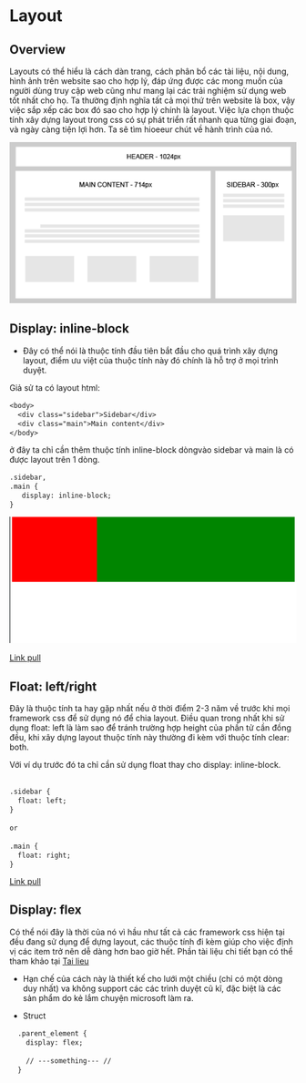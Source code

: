 # Layout

## Overview
Layouts có thể hiểu là cách dàn trang, cách phân bổ các tài liệu, nội dung, hình ảnh trên website sao cho hợp lý, đáp ứng được các mong muốn của người dùng truy cập web cũng như mang lại các trải nghiệm sử dụng web tốt nhất cho họ.
Ta thường định nghĩa tất cả mọi thứ trên website là box, vậy việc sắp xếp các box đó sao cho hợp lý chính là layout.
Việc lựa chọn thuộc tính xây dựng layout trong css có sự phát triển rất nhanh qua từng giai đoạn, và ngày càng tiện lợi hơn. Ta sẽ tìm hioeeur chút về hành trình của nó.

![Overview](https://github.com/khacthe/Layout/blob/master/531-298-.png)

## Display: inline-block
- Đây có thể nói là thuộc tính đầu tiên bắt đầu cho quá trình xây dựng layout, điểm ưu việt của thuộc tính này đó chính là hỗ trợ ở mọi trình duyệt.

Giả sử ta có layout html:
```
<body>
  <div class="sidebar">Sidebar</div>
  <div class="main">Main content</div>
</body>

```
ở đây ta chỉ cần thêm thuộc tính inline-block dòngvào sidebar và main là có được layout trên 1 dòng.
```
.sidebar,
.main {
   display: inline-block;
}

```

![Inline-block](https://github.com/khacthe/Layout/blob/master/display_inline.png)

[Link pull](https://github.com/khacthe/Layout/pull/2)

## Float: left/right

Đây là thuộc tính ta hay gặp nhất nếu ở thời điểm 2-3 năm về trước khi mọi framework css để sử dụng nó để chia layout.
Điều quan trong nhất khi sử dụng float: left là làm sao để tránh trường hợp height của phần tử cần đồng đều, khi xây dựng layout thuộc tính này thường đi kèm với thuộc tính clear: both.

Với ví dụ trước đó ta chỉ cần sử dụng float thay cho display: inline-block.
```

.sidebar {
  float: left;
}

or 

.main {
  float: right;
}

```

[Link pull](https://github.com/khacthe/Layout/pull/3)


## Display: flex

Có thể nói đây là thời của nó vì hầu như tất cả các framework css hiện tại đều đang sử dụng để dựng layout, các thuộc tính đi kèm giúp cho việc định vị các item trở nên dễ dàng hơn bao giờ hết. Phần tài liệu chi tiết bạn có thể tham khảo tại [Tai lieu](https://css-tricks.com/snippets/css/a-guide-to-flexbox/)

- Hạn chế của cách này là thiết kế cho lưới một chiều (chỉ có một dòng duy nhất) va không support các các trình duyệt cũ kĩ, đặc biệt là các sản phẩm do kẻ lắm chuyện microsoft làm ra.

- Struct
```
  .parent_element {
  	display: flex;

  	// ---something--- //
  }
```


